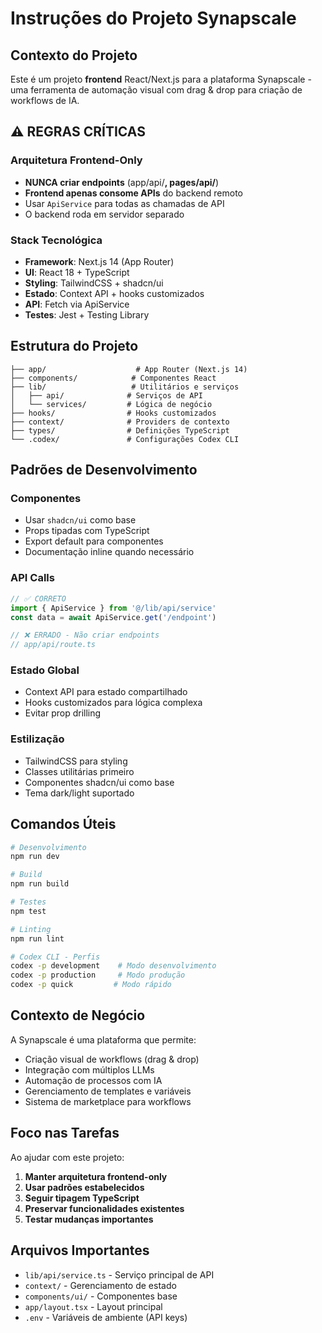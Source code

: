 # Instruções do Projeto Synapscale

## Contexto do Projeto
Este é um projeto **frontend** React/Next.js para a plataforma Synapscale - uma ferramenta de automação visual com drag & drop para criação de workflows de IA.

## ⚠️ REGRAS CRÍTICAS

### Arquitetura Frontend-Only
- **NUNCA criar endpoints** (app/api/**, pages/api/**)
- **Frontend apenas consome APIs** do backend remoto
- Usar `ApiService` para todas as chamadas de API
- O backend roda em servidor separado

### Stack Tecnológica
- **Framework**: Next.js 14 (App Router)
- **UI**: React 18 + TypeScript
- **Styling**: TailwindCSS + shadcn/ui
- **Estado**: Context API + hooks customizados
- **API**: Fetch via ApiService
- **Testes**: Jest + Testing Library

## Estrutura do Projeto

```
├── app/                    # App Router (Next.js 14)
├── components/            # Componentes React
├── lib/                   # Utilitários e serviços
│   ├── api/              # Serviços de API
│   └── services/         # Lógica de negócio
├── hooks/                # Hooks customizados
├── context/              # Providers de contexto
├── types/                # Definições TypeScript
└── .codex/               # Configurações Codex CLI
```

## Padrões de Desenvolvimento

### Componentes
- Usar `shadcn/ui` como base
- Props tipadas com TypeScript
- Export default para componentes
- Documentação inline quando necessário

### API Calls
```typescript
// ✅ CORRETO
import { ApiService } from '@/lib/api/service'
const data = await ApiService.get('/endpoint')

// ❌ ERRADO - Não criar endpoints
// app/api/route.ts
```

### Estado Global
- Context API para estado compartilhado
- Hooks customizados para lógica complexa
- Evitar prop drilling

### Estilização
- TailwindCSS para styling
- Classes utilitárias primeiro
- Componentes shadcn/ui como base
- Tema dark/light suportado

## Comandos Úteis

```bash
# Desenvolvimento
npm run dev

# Build
npm run build

# Testes
npm test

# Linting
npm run lint

# Codex CLI - Perfis
codex -p development    # Modo desenvolvimento
codex -p production     # Modo produção  
codex -p quick         # Modo rápido
```

## Contexto de Negócio

A Synapscale é uma plataforma que permite:
- Criação visual de workflows (drag & drop)
- Integração com múltiplos LLMs
- Automação de processos com IA
- Gerenciamento de templates e variáveis
- Sistema de marketplace para workflows

## Foco nas Tarefas

Ao ajudar com este projeto:
1. **Manter arquitetura frontend-only**
2. **Usar padrões estabelecidos**
3. **Seguir tipagem TypeScript**
4. **Preservar funcionalidades existentes**
5. **Testar mudanças importantes**

## Arquivos Importantes

- `lib/api/service.ts` - Serviço principal de API
- `context/` - Gerenciamento de estado
- `components/ui/` - Componentes base
- `app/layout.tsx` - Layout principal
- `.env` - Variáveis de ambiente (API keys) 